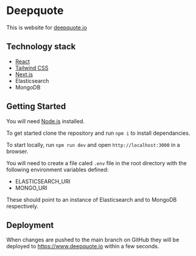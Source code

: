 # Deepquote

This is website for [deepquote.io](https://deepquote.io)

## Technology stack

* [React](https://reactjs.org)
* [Tailwind CSS](https://tailwindcss.com)
* [Next.js](https://nextjs.org)
* Elasticsearch
* MongoDB

## Getting Started

You will need [Node.js](https://nodejs.org/) installed.

To get started clone the repository and run `npm i` to install dependancies.

To start locally, run `npm run dev` and open `http://localhost:3000` in a browser.

You will need to create a file caled `.env` file in the root directory with the following environment variables defined:

* ELASTICSEARCH_URI
* MONGO_URI

These should point to an instance of Elasticsearch and to MongoDB respectively.

## Deployment

When changes are pushed to the main branch on GitHub they will be deployed to https://www.deepquote.io within a few seconds.